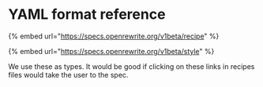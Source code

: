 # YAML format reference



{% embed url="https://specs.openrewrite.org/v1beta/recipe" %}

{% embed url="https://specs.openrewrite.org/v1beta/style" %}

We use these as types. It would be good if clicking on these links in recipes files would take the user to the spec.

